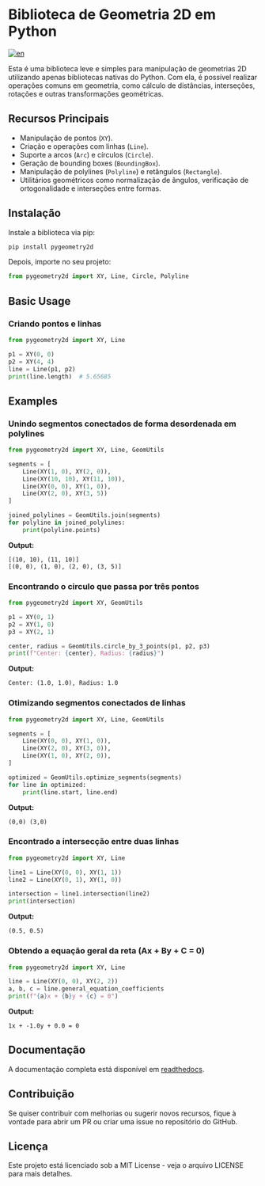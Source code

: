 # Biblioteca de Geometria 2D em Python
[![en](https://img.shields.io/badge/lang-en-red.svg)](https://github.com/leonardopbatista/pygeometry2d/blob/master/README.md)

Esta é uma biblioteca leve e simples para manipulação de geometrias 2D utilizando apenas bibliotecas nativas do Python. Com ela, é possível realizar operações comuns em geometria, como cálculo de distâncias, interseções, rotações e outras transformações geométricas.

## Recursos Principais
- Manipulação de pontos (`XY`).
- Criação e operações com linhas (`Line`).
- Suporte a arcos (`Arc`) e círculos (`Circle`).
- Geração de bounding boxes (`BoundingBox`).
- Manipulação de polylines (`Polyline`) e retângulos (`Rectangle`).
- Utilitários geométricos como normalização de ângulos, verificação de ortogonalidade e interseções entre formas.

## Instalação
Instale a biblioteca via pip:
```sh
pip install pygeometry2d
```
Depois, importe no seu projeto:
```python
from pygeometry2d import XY, Line, Circle, Polyline
```

## Basic Usage

### Criando pontos e linhas
```python
from pygeometry2d import XY, Line

p1 = XY(0, 0)
p2 = XY(4, 4)
line = Line(p1, p2)
print(line.length)  # 5.65685
```

## Examples

### Unindo segmentos conectados de forma desordenada em polylines
```python
from pygeometry2d import XY, Line, GeomUtils

segments = [
    Line(XY(1, 0), XY(2, 0)),
    Line(XY(10, 10), XY(11, 10)),
    Line(XY(0, 0), XY(1, 0)),
    Line(XY(2, 0), XY(3, 5))
]

joined_polylines = GeomUtils.join(segments)
for polyline in joined_polylines:
    print(polyline.points)
```

**Output:**
```
[(10, 10), (11, 10)]
[(0, 0), (1, 0), (2, 0), (3, 5)]
```

### Encontrando o circulo que passa por três pontos
```python
from pygeometry2d import XY, GeomUtils

p1 = XY(0, 1)
p2 = XY(1, 0)
p3 = XY(2, 1)

center, radius = GeomUtils.circle_by_3_points(p1, p2, p3)
print(f"Center: {center}, Radius: {radius}")
```

**Output:**
```
Center: (1.0, 1.0), Radius: 1.0
```

### Otimizando segmentos conectados de linhas
```python
from pygeometry2d import XY, Line, GeomUtils

segments = [
    Line(XY(0, 0), XY(1, 0)),
    Line(XY(2, 0), XY(3, 0)),
    Line(XY(1, 0), XY(2, 0)),
]

optimized = GeomUtils.optimize_segments(segments)
for line in optimized:
    print(line.start, line.end)
```

**Output:**
```
(0,0) (3,0)
```

### Encontrado a intersecção entre duas linhas
```python
from pygeometry2d import XY, Line

line1 = Line(XY(0, 0), XY(1, 1))
line2 = Line(XY(0, 1), XY(1, 0))

intersection = line1.intersection(line2)
print(intersection)
```

**Output:**
```
(0.5, 0.5)
```

### Obtendo a equação geral da reta (Ax + By + C = 0)
```python
from pygeometry2d import XY, Line

line = Line(XY(0, 0), XY(2, 2))
a, b, c = line.general_equation_coefficients
print(f"{a}x + {b}y + {c} = 0")
```

**Output:**
```
1x + -1.0y + 0.0 = 0
```

## Documentação

A documentação completa está disponível em [readthedocs](https://pygeometry2d.readthedocs.io/).

## Contribuição

Se quiser contribuir com melhorias ou sugerir novos recursos, fique à vontade para abrir um PR ou criar uma issue no repositório do GitHub.

## Licença

Este projeto está licenciado sob a MIT License - veja o arquivo LICENSE para mais detalhes.

